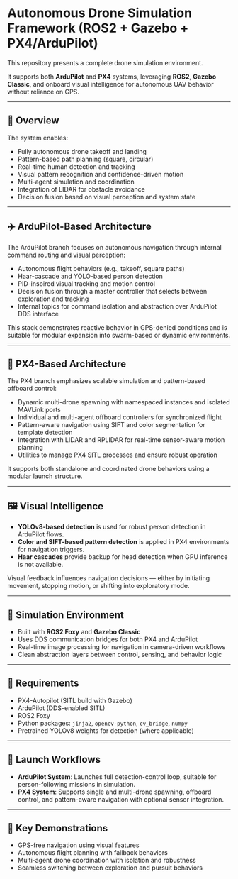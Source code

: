 # Autonomous Drone Simulation Framework (ROS2 + Gazebo + PX4/ArduPilot)

This repository presents a complete drone simulation environment.

It supports both **ArduPilot** and **PX4** systems, leveraging **ROS2**, **Gazebo Classic**, and onboard visual intelligence for autonomous UAV behavior without reliance on GPS.

---

## 🧭 Overview

The system enables:
- Fully autonomous drone takeoff and landing
- Pattern-based path planning (square, circular)
- Real-time human detection and tracking
- Visual pattern recognition and confidence-driven motion
- Multi-agent simulation and coordination
- Integration of LIDAR for obstacle avoidance
- Decision fusion based on visual perception and system state

---

## ✈️ ArduPilot-Based Architecture

The ArduPilot branch focuses on autonomous navigation through internal command routing and visual perception:

- Autonomous flight behaviors (e.g., takeoff, square paths)
- Haar-cascade and YOLO-based person detection
- PID-inspired visual tracking and motion control
- Decision fusion through a master controller that selects between exploration and tracking
- Internal topics for command isolation and abstraction over ArduPilot DDS interface

This stack demonstrates reactive behavior in GPS-denied conditions and is suitable for modular expansion into swarm-based or dynamic environments.

---

## 🚁 PX4-Based Architecture

The PX4 branch emphasizes scalable simulation and pattern-based offboard control:

- Dynamic multi-drone spawning with namespaced instances and isolated MAVLink ports
- Individual and multi-agent offboard controllers for synchronized flight
- Pattern-aware navigation using SIFT and color segmentation for template detection
- Integration with LIDAR and RPLIDAR for real-time sensor-aware motion planning
- Utilities to manage PX4 SITL processes and ensure robust operation

It supports both standalone and coordinated drone behaviors using a modular launch structure.

---

## 🖼️ Visual Intelligence

- **YOLOv8-based detection** is used for robust person detection in ArduPilot flows.
- **Color and SIFT-based pattern detection** is applied in PX4 environments for navigation triggers.
- **Haar cascades** provide backup for head detection when GPU inference is not available.

Visual feedback influences navigation decisions — either by initiating movement, stopping motion, or shifting into exploratory mode.

---

## 🧱 Simulation Environment

- Built with **ROS2 Foxy** and **Gazebo Classic**
- Uses DDS communication bridges for both PX4 and ArduPilot
- Real-time image processing for navigation in camera-driven workflows
- Clean abstraction layers between control, sensing, and behavior logic

---

## 🔧 Requirements

- PX4-Autopilot (SITL build with Gazebo)
- ArduPilot (DDS-enabled SITL)
- ROS2 Foxy
- Python packages: `jinja2`, `opencv-python`, `cv_bridge`, `numpy`
- Pretrained YOLOv8 weights for detection (where applicable)

---

## 🚀 Launch Workflows

- **ArduPilot System**: Launches full detection-control loop, suitable for person-following missions in simulation.
- **PX4 System**: Supports single and multi-drone spawning, offboard control, and pattern-aware navigation with optional sensor integration.

---

## 🧪 Key Demonstrations

- GPS-free navigation using visual features
- Autonomous flight planning with fallback behaviors
- Multi-agent drone coordination with isolation and robustness
- Seamless switching between exploration and pursuit behaviors